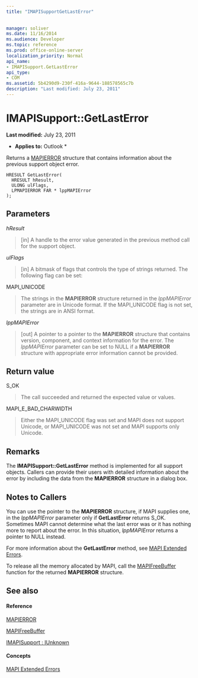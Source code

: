```yaml
---
title: "IMAPISupportGetLastError"
 
 
manager: soliver
ms.date: 11/16/2014
ms.audience: Developer
ms.topic: reference
ms.prod: office-online-server
localization_priority: Normal
api_name:
- IMAPISupport.GetLastError
api_type:
- COM
ms.assetid: 5b4290d9-230f-416a-9644-188578565c7b
description: "Last modified: July 23, 2011"
---
```


# IMAPISupport::GetLastError

 **Last modified:** July 23, 2011 
  
 * **Applies to:** Outlook * 
  
Returns a [MAPIERROR](mapierror.md) structure that contains information about the previous support object error. 
  
```
HRESULT GetLastError(
  HRESULT hResult,
  ULONG ulFlags,
  LPMAPIERROR FAR * lppMAPIError
);
```

## Parameters

 _hResult_
  
> [in] A handle to the error value generated in the previous method call for the support object.
    
 _ulFlags_
  
> [in] A bitmask of flags that controls the type of strings returned. The following flag can be set:
    
MAPI_UNICODE 
  
> The strings in the **MAPIERROR** structure returned in the  _lppMAPIError_ parameter are in Unicode format. If the MAPI_UNICODE flag is not set, the strings are in ANSI format. 
    
 _lppMAPIError_
  
> [out] A pointer to a pointer to the **MAPIERROR** structure that contains version, component, and context information for the error. The  _lppMAPIError_ parameter can be set to NULL if a **MAPIERROR** structure with appropriate error information cannot be provided. 
    
## Return value

S_OK 
  
> The call succeeded and returned the expected value or values.
    
MAPI_E_BAD_CHARWIDTH 
  
> Either the MAPI_UNICODE flag was set and MAPI does not support Unicode, or MAPI_UNICODE was not set and MAPI supports only Unicode.
    
## Remarks

The **IMAPISupport::GetLastError** method is implemented for all support objects. Callers can provide their users with detailed information about the error by including the data from the **MAPIERROR** structure in a dialog box. 
  
## Notes to Callers

You can use the pointer to the **MAPIERROR** structure, if MAPI supplies one, in the  _lppMAPIError_ parameter only if **GetLastError** returns S_OK. Sometimes MAPI cannot determine what the last error was or it has nothing more to report about the error. In this situation,  _lppMAPIError_ returns a pointer to NULL instead. 
  
For more information about the **GetLastError** method, see [MAPI Extended Errors](mapi-extended-errors.md).
  
To release all the memory allocated by MAPI, call the [MAPIFreeBuffer](mapifreebuffer.md) function for the returned **MAPIERROR** structure. 
  
## See also

#### Reference

[MAPIERROR](mapierror.md)
  
[MAPIFreeBuffer](mapifreebuffer.md)
  
[IMAPISupport : IUnknown](imapisupportiunknown.md)
#### Concepts

[MAPI Extended Errors](mapi-extended-errors.md)

